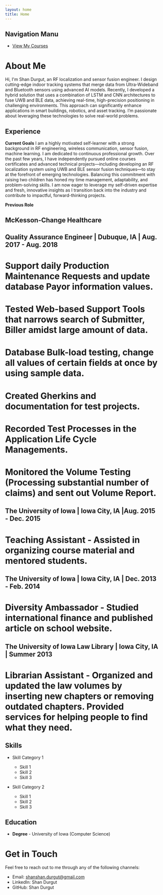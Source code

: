 ```yaml
---
layout: home
title: Home
---
```


## Navigation Manu
- [View My Courses](/courses)


# About Me
Hi, I'm Shan Durgut, an RF localization and sensor fusion engineer. I design cutting-edge indoor tracking systems that merge data from Ultra-Wideband and Bluetooth sensors using advanced AI models. Recently, I developed a hybrid solution that uses a combination of LSTM and CNN architectures to fuse UWB and BLE data, achieving real-time, high-precision positioning in challenging environments. This approach can significantly enhance applications in smart buildings, robotics, and asset tracking. I’m passionate about leveraging these technologies to solve real-world problems.

## Experience

**Current Goals** 
I am a highly motivated self-learner with a strong background in RF engineering, wireless communication, sensor fusion, machine learning. I am dedicated to continuous professional growth. Over the past few years, I have independently pursued online courses certificates and advanced technical projects—including developing an RF localization system using UWB and BLE sensor fusion techniques—to stay at the forefront of emerging technologies. Balancing this commitment with raising two children has honed my time management, adaptability, and problem-solving skills. I am now eager to leverage my self-driven expertise and fresh, innovative insights as I transition back into the industry and contribute to impactful, forward-thinking projects.

**Previous Role** 
## McKesson-Change Healthcare
## Quality Assurance Engineer | Dubuque, IA | Aug. 2017 - Aug. 2018
# Support daily Production Maintenance Requests and update database Payor information values.
# Tested Web-based Support Tools that narrows search of Submitter, Biller amidst large amount of data.
# Database Bulk-load testing, change all values of certain fields at once by using sample data.
# Created Gherkins and documentation for test projects.
# Recorded Test Processes in the Application Life Cycle Managements.
# Monitored the Volume Testing (Processing substantial number of claims) and sent out Volume Report.

## The University of Iowa | Iowa City, IA |Aug. 2015 - Dec. 2015
# Teaching Assistant - Assisted in organizing course material and mentored students.

## The University of Iowa | Iowa City, IA | Dec. 2013 - Feb. 2014
# Diversity Ambassador - Studied international finance and published article on school website.

## The University of Iowa Law Library | Iowa City, IA | Summer 2013
# Librarian Assistant - Organized and updated the law volumes by inserting new chapters or removing outdated chapters. Provided services for helping people to find what they need.

## Skills

- Skill Category 1
  - Skill 1
  - Skill 2
  - Skill 3

- Skill Category 2
  - Skill 1
  - Skill 2
  - Skill 3

## Education

- **Degree** - University of Iowa (Computer Science)
  


# Get in Touch

Feel free to reach out to me through any of the following channels:

- Email: shanshan.durgut@gmail.com
- LinkedIn: Shan Durgut <a href="https://www.linkedin.com/in/shanshanhuang-miray"></a>
- GitHub: Shan Durgut <a href="https://shansdurgut.github.io/ShanDurgut"></a>

